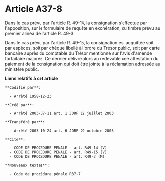 # Article A37-8

Dans le cas prévu par l'article R. 49-14, la consignation s'effectue par l'apposition, sur le formulaire de requête en
exonération, du timbre prévu au premier alinéa de l'article R. 49-3.

Dans le cas prévu par l'article R. 49-15, la consignation est acquittée soit par espèces, soit par chèque libellé à l'ordre
du Trésor public, soit par carte bancaire auprès du comptable du Trésor mentionné sur l'avis d'amende forfaitaire majorée. Ce
dernier délivre alors au redevable une attestation du paiement de la consignation qui doit être jointe à la réclamation
adressée au ministère public.

**Liens relatifs à cet article**

	**Codifié par**:

	  - Arrêté 1958-12-23

	**Créé par**:

	  - Arrêté 2003-07-11 art. 1 JORF 12 juillet 2003

	**Transféré par**:

	  - Arrêté 2003-10-24 art. 6 JORF 29 octobre 2003

	**Cite**:

	  - CODE DE PROCEDURE PENALE - art. R49-14 (V)
	  - CODE DE PROCEDURE PENALE - art. R49-15 (V)
	  - CODE DE PROCEDURE PENALE - art. R49-3 (M)

	**Nouveaux textes**:

	  - Code de procédure pénale R37-7
